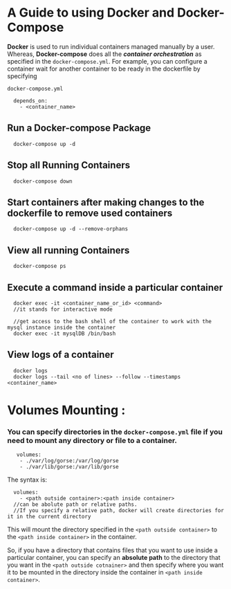 # A Guide to using Docker and Docker-Compose

**Docker** is used to run individual containers managed manually by a user. Whereas, **Docker-compose** does all the _**container orchestration**_ as specified in the ```docker-compose.yml```. For example, you can configure a container wait for another container to be ready in the dockerfile by specifying 

```docker-compose.yml```

```
  depends_on:
    - <container_name>
```

## Run a Docker-compose Package
```
  docker-compose up -d
```

## Stop all Running Containers
```
  docker-compose down
```
## Start containers after making changes to the dockerfile to remove used containers
```
  docker-compose up -d --remove-orphans
```

## View all running Containers
```
  docker-compose ps
```

## Execute a command inside a particular container
```
  docker exec -it <container_name_or_id> <command>
  //it stands for interactive mode
  
  //get access to the bash shell of the container to work with the mysql instance inside the container
  docker exec -it mysqlDB /bin/bash
```

## View logs of a container
```
  docker logs
  docker logs --tail <no of lines> --follow --timestamps <container_name>
```

# Volumes Mounting :

  ### You can specify directories in the ```docker-compose.yml``` file if you need to mount any directory or file to a container.
  
  ```
     volumes:
      - ./var/log/gorse:/var/log/gorse
      - ./var/lib/gorse:/var/lib/gorse
  ```
  The syntax is:
  ```
    volumes:
      - <path outside container>:<path inside container>
    //can be abolute path or relative paths. 
    //If you specify a relative path, docker will create directories for it in the current directory 
  ```
  This will mount the directory specified in the ```<path outside container>``` to the ```<path inside container>``` in the container.
  
  So, if you have a directory that contains files that you want to use inside a particular container, you can specify an **absolute path** to the directory that you want in the ```<path outside cotnainer>``` and then specify where you want it to be mounted in the directory inside the container in ```<path inside container>```.
  
